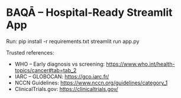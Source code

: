 # BAQĀ – Hospital-Ready Streamlit App
Run:
pip install -r requirements.txt
streamlit run app.py

Trusted references:
- WHO – Early diagnosis vs screening: https://www.who.int/health-topics/cancer#tab=tab_2
- IARC – GLOBOCAN: https://gco.iarc.fr/
- NCCN Guidelines: https://www.nccn.org/guidelines/category_1
- ClinicalTrials.gov: https://clinicaltrials.gov/
